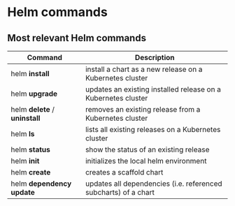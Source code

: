 # Helm commands

## Most relevant Helm commands

| Command | Description |
| --- | --- |
| helm __install__ | install a chart as a new release on a Kubernetes cluster |
| helm __upgrade__ | updates an existing installed release on a Kubernetes cluster |
| helm __delete__ / __uninstall__ | removes an existing release from a Kubernetes cluster |
| helm __ls__ | lists all existing releases on a Kubernetes cluster |
| helm __status__ | show the status of an existing release |
| helm __init__ | initializes the local helm environment |
| helm __create__ | creates a scaffold chart |
| helm __dependency update__ | updates all dependencies (i.e. referenced subcharts) of a chart |
